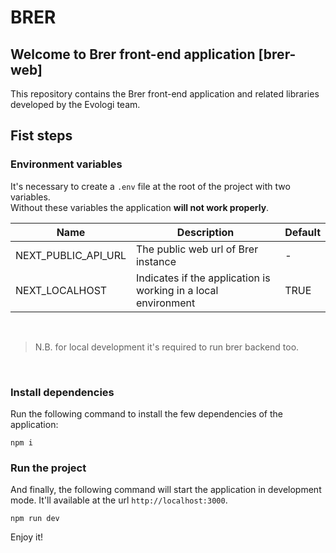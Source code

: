 # BRER

## Welcome to Brer front-end application [brer-web]

This repository contains the Brer front-end application and related libraries developed by the Evologi team.

## Fist steps

### Environment variables

It's necessary to create a `.env` file at the root of the project with two variables.<br>
Without these variables the application <b>will not work properly</b>.

| Name                | Description                                                    | Default |
| ------------------- | -------------------------------------------------------------- | ------- |
| NEXT_PUBLIC_API_URL | The public web url of Brer instance                            | -       |
| NEXT_LOCALHOST      | Indicates if the application is working in a local environment | TRUE    |

<br>

> N.B. for local development it's required to run brer backend too.

<br>

### Install dependencies

Run the following command to install the few dependencies of the application:

```
npm i
```

### Run the project

And finally, the following command will start the application in development mode. It'll available at the url `http://localhost:3000`.

```
npm run dev
```

Enjoy it!
